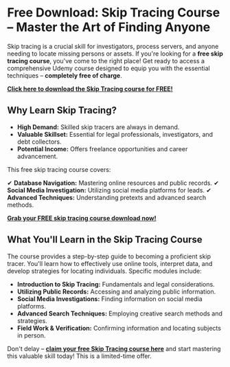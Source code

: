# Free Download: Skip Tracing Course – Master the Art of Finding Anyone

Skip tracing is a crucial skill for investigators, process servers, and anyone needing to locate missing persons or assets. If you're looking for a **free skip tracing course**, you've come to the right place! Get ready to access a comprehensive Udemy course designed to equip you with the essential techniques – **completely free of charge**.

[**Click here to download the Skip Tracing course for FREE!**](https://udemywork.com/skip-tracing-course)

## Why Learn Skip Tracing?

*   **High Demand:** Skilled skip tracers are always in demand.
*   **Valuable Skillset:** Essential for legal professionals, investigators, and debt collectors.
*   **Potential Income:** Offers freelance opportunities and career advancement.

This free skip tracing course covers:

✔ **Database Navigation:** Mastering online resources and public records.
✔ **Social Media Investigation:** Utilizing social media platforms for leads.
✔ **Advanced Techniques:** Understanding pretexts and advanced search methods.

[**Grab your FREE skip tracing course download now!**](https://udemywork.com/skip-tracing-course)

## What You'll Learn in the Skip Tracing Course

The course provides a step-by-step guide to becoming a proficient skip tracer. You'll learn how to effectively use online tools, interpret data, and develop strategies for locating individuals. Specific modules include:

*   **Introduction to Skip Tracing:** Fundamentals and legal considerations.
*   **Utilizing Public Records:** Accessing and analyzing public information.
*   **Social Media Investigations:** Finding information on social media platforms.
*   **Advanced Search Techniques:** Employing creative search methods and strategies.
*   **Field Work & Verification:** Confirming information and locating subjects in person.

Don't delay – **[claim your free Skip Tracing course here](https://udemywork.com/skip-tracing-course)** and start mastering this valuable skill today! This is a limited-time offer.
